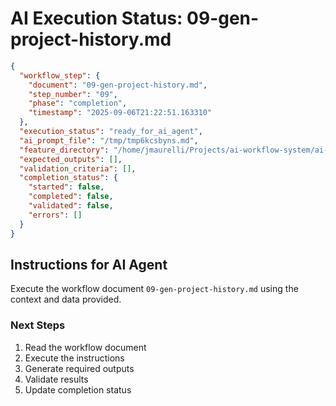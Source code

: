 # AI Execution Status: 09-gen-project-history.md

```json
{
  "workflow_step": {
    "document": "09-gen-project-history.md",
    "step_number": "09",
    "phase": "completion",
    "timestamp": "2025-09-06T21:22:51.163310"
  },
  "execution_status": "ready_for_ai_agent",
  "ai_prompt_file": "/tmp/tmp6kcsbyns.md",
  "feature_directory": "/home/jmaurelli/Projects/ai-workflow-system/ai-workflow/features/2025-09-06-standalone-20250906-212249",
  "expected_outputs": [],
  "validation_criteria": [],
  "completion_status": {
    "started": false,
    "completed": false,
    "validated": false,
    "errors": []
  }
}
```

## Instructions for AI Agent

Execute the workflow document `09-gen-project-history.md` using the context and data provided.

### Next Steps
1. Read the workflow document
2. Execute the instructions
3. Generate required outputs
4. Validate results
5. Update completion status
